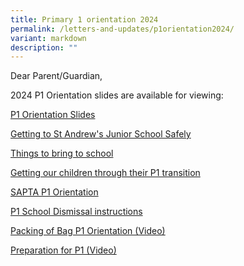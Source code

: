 ```yaml
---
title: Primary 1 orientation 2024
permalink: /letters-and-updates/p1orientation2024/
variant: markdown
description: ""
---
```

Dear Parent/Guardian,

2024 P1 Orientation slides are available for viewing:


[P1 Orientation Slides](/files/P1_Orientation_Slides_for_2023_30_Oct__P_s_briefing.pdf)


[Getting to St Andrew's Junior School Safely](/files/Traffic_Advisory___Getting_to_St_Andrews_Junior_School_Safely_2024.pdf)

[Things to bring to school](/files/Things_to_bring_to_school_for_Primary_1_2024.pdf)

[Getting our children through their P1 transition](/files/Getting_our_children_through_their_P1_Transition2023_by_Mrs_John.pdf)

[SAPTA P1 Orientation](/files/SAPTA_P1_ORIENTATION.pdf)


[P1 School Dismissal instructions](/files/Admin_Instructions___P1_DISMISSAL_2024.pdf)


[Packing of Bag P1 Orientation (Video)](https://drive.google.com/file/d/1c6GaM2gJKJoqSxVMndUH21TQhcMV1DjY/view?usp=sharing)

[Preparation for P1 (Video)](https://drive.google.com/file/d/12m7RYNIfRBq0gITCjNyVQPy8mrC0HrQU/view?usp=sharing)